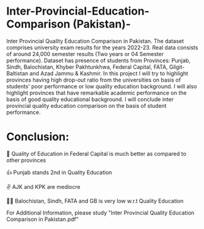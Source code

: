 # Inter-Provincial-Education-Comparison (Pakistan)-
Inter Provincial Quality Education Comparison in Pakistan.
The dataset comprises university exam results for the years 2022-23.
Real data consists of around 24,000 semester results (Two years or 04 Semester performance).
Dataset has presence of students from Provinces: Punjab, Sindh, Balochistan, Khyber Pakhtunkhwa, Federal Capital, FATA, Gilgit-Baltistan and Azad Jammu & Kashmir.
In this project I will try to highlight provinces having high drop-out ratio from the universities on basis of students' poor performance or low quality education background.
I will also highlight provinces that have remarkable academic performance on the basis of good quality educational background.
I will conclude inter provincial quality education comparison on the basis of student performance.
# Conclusion:
👏   Quality of Education in Federal Capital is much better as compared to other provinces

👍   Punjab stands 2nd in Quality Education

✌    AJK and KPK are mediocre

🤦‍♂️   Balochistan, Sindh, FATA and GB is very low w.r.t Quality Education

For Additional Information, please study "Inter Provincial Quality Education Comparison in Pakistan.pdf"
